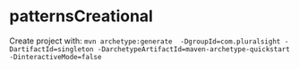 # patternsCreational
Create project with:
`mvn archetype:generate 
	-DgroupId=com.pluralsight
	-DartifactId=singleton
	-DarchetypeArtifactId=maven-archetype-quickstart  
	-DinteractiveMode=false`